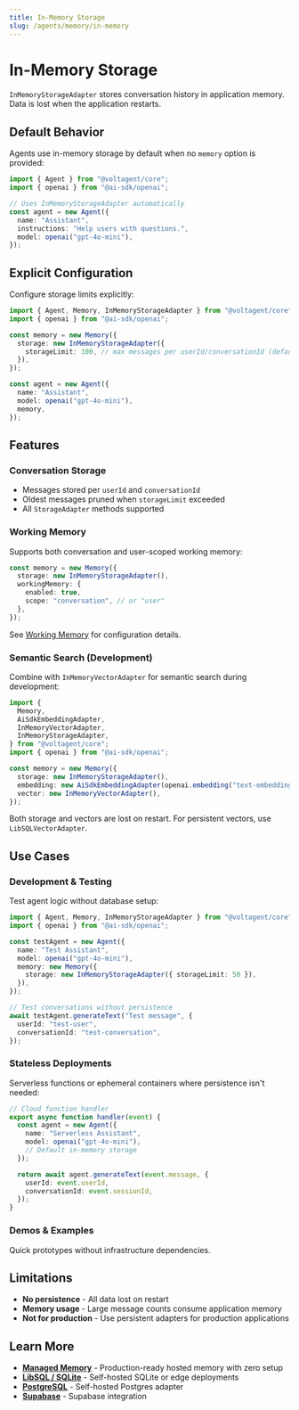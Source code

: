 ```yaml
---
title: In-Memory Storage
slug: /agents/memory/in-memory
---
```


# In-Memory Storage

`InMemoryStorageAdapter` stores conversation history in application memory. Data is lost when the application restarts.

## Default Behavior

Agents use in-memory storage by default when no `memory` option is provided:

```ts
import { Agent } from "@voltagent/core";
import { openai } from "@ai-sdk/openai";

// Uses InMemoryStorageAdapter automatically
const agent = new Agent({
  name: "Assistant",
  instructions: "Help users with questions.",
  model: openai("gpt-4o-mini"),
});
```

## Explicit Configuration

Configure storage limits explicitly:

```ts
import { Agent, Memory, InMemoryStorageAdapter } from "@voltagent/core";
import { openai } from "@ai-sdk/openai";

const memory = new Memory({
  storage: new InMemoryStorageAdapter({
    storageLimit: 100, // max messages per userId/conversationId (default: 100)
  }),
});

const agent = new Agent({
  name: "Assistant",
  model: openai("gpt-4o-mini"),
  memory,
});
```

## Features

### Conversation Storage

- Messages stored per `userId` and `conversationId`
- Oldest messages pruned when `storageLimit` exceeded
- All `StorageAdapter` methods supported

### Working Memory

Supports both conversation and user-scoped working memory:

```ts
const memory = new Memory({
  storage: new InMemoryStorageAdapter(),
  workingMemory: {
    enabled: true,
    scope: "conversation", // or "user"
  },
});
```

See [Working Memory](./working-memory.md) for configuration details.

### Semantic Search (Development)

Combine with `InMemoryVectorAdapter` for semantic search during development:

```ts
import {
  Memory,
  AiSdkEmbeddingAdapter,
  InMemoryVectorAdapter,
  InMemoryStorageAdapter,
} from "@voltagent/core";
import { openai } from "@ai-sdk/openai";

const memory = new Memory({
  storage: new InMemoryStorageAdapter(),
  embedding: new AiSdkEmbeddingAdapter(openai.embedding("text-embedding-3-small")),
  vector: new InMemoryVectorAdapter(),
});
```

Both storage and vectors are lost on restart. For persistent vectors, use `LibSQLVectorAdapter`.

## Use Cases

### Development & Testing

Test agent logic without database setup:

```ts
import { Agent, Memory, InMemoryStorageAdapter } from "@voltagent/core";
import { openai } from "@ai-sdk/openai";

const testAgent = new Agent({
  name: "Test Assistant",
  model: openai("gpt-4o-mini"),
  memory: new Memory({
    storage: new InMemoryStorageAdapter({ storageLimit: 50 }),
  }),
});

// Test conversations without persistence
await testAgent.generateText("Test message", {
  userId: "test-user",
  conversationId: "test-conversation",
});
```

### Stateless Deployments

Serverless functions or ephemeral containers where persistence isn't needed:

```ts
// Cloud function handler
export async function handler(event) {
  const agent = new Agent({
    name: "Serverless Assistant",
    model: openai("gpt-4o-mini"),
    // Default in-memory storage
  });

  return await agent.generateText(event.message, {
    userId: event.userId,
    conversationId: event.sessionId,
  });
}
```

### Demos & Examples

Quick prototypes without infrastructure dependencies.

## Limitations

- **No persistence** - All data lost on restart
- **Memory usage** - Large message counts consume application memory
- **Not for production** - Use persistent adapters for production applications

## Learn More

- **[Managed Memory](./managed-memory.md)** - Production-ready hosted memory with zero setup
- **[LibSQL / SQLite](./libsql.md)** - Self-hosted SQLite or edge deployments
- **[PostgreSQL](./postgres.md)** - Self-hosted Postgres adapter
- **[Supabase](./supabase.md)** - Supabase integration

